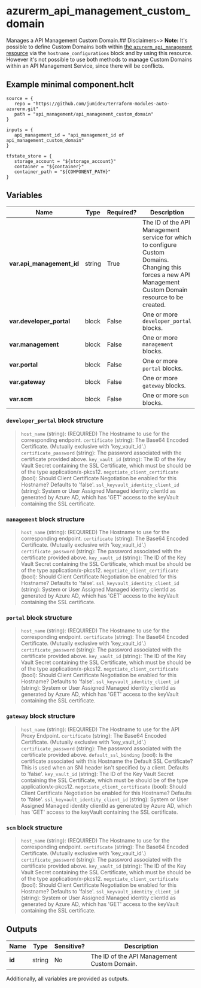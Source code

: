 # azurerm_api_management_custom_domain

Manages a API Management Custom Domain.## Disclaimers~> **Note:** It's possible to define Custom Domains both within [the `azurerm_api_management` resource](api_management.html) via the `hostname_configurations` block and by using this resource. However it's not possible to use both methods to manage Custom Domains within an API Management Service, since there will be conflicts.

## Example minimal component.hclt

```hcl
source = {
   repo = "https://github.com/jumidev/terraform-modules-auto-azurerm.git" 
   path = "api_management/api_management_custom_domain" 
}

inputs = {
   api_management_id = "api_management_id of api_management_custom_domain" 
}

tfstate_store = {
   storage_account = "${storage_account}" 
   container = "${container}" 
   container_path = "${COMPONENT_PATH}" 
}

```

## Variables

| Name | Type | Required? |  Description |
| ---- | ---- | --------- |  ----------- |
| **var.api_management_id** | string | True | The ID of the API Management service for which to configure Custom Domains. Changing this forces a new API Management Custom Domain resource to be created. | 
| **var.developer_portal** | block | False | One or more `developer_portal` blocks. | 
| **var.management** | block | False | One or more `management` blocks. | 
| **var.portal** | block | False | One or more `portal` blocks. | 
| **var.gateway** | block | False | One or more `gateway` blocks. | 
| **var.scm** | block | False | One or more `scm` blocks. | 

### `developer_portal` block structure

>`host_name` (string): (REQUIRED) The Hostname to use for the corresponding endpoint.
>`certificate` (string): The Base64 Encoded Certificate. (Mutually exclusive with 'key_vault_id'.)
>`certificate_password` (string): The password associated with the certificate provided above.
>`key_vault_id` (string): The ID of the Key Vault Secret containing the SSL Certificate, which must be should be of the type application/x-pkcs12.
>`negotiate_client_certificate` (bool): Should Client Certificate Negotiation be enabled for this Hostname? Defaults to 'false'.
>`ssl_keyvault_identity_client_id` (string): System or User Assigned Managed identity clientId as generated by Azure AD, which has 'GET' access to the keyVault containing the SSL certificate.

### `management` block structure

>`host_name` (string): (REQUIRED) The Hostname to use for the corresponding endpoint.
>`certificate` (string): The Base64 Encoded Certificate. (Mutually exclusive with 'key_vault_id'.)
>`certificate_password` (string): The password associated with the certificate provided above.
>`key_vault_id` (string): The ID of the Key Vault Secret containing the SSL Certificate, which must be should be of the type application/x-pkcs12.
>`negotiate_client_certificate` (bool): Should Client Certificate Negotiation be enabled for this Hostname? Defaults to 'false'.
>`ssl_keyvault_identity_client_id` (string): System or User Assigned Managed identity clientId as generated by Azure AD, which has 'GET' access to the keyVault containing the SSL certificate.

### `portal` block structure

>`host_name` (string): (REQUIRED) The Hostname to use for the corresponding endpoint.
>`certificate` (string): The Base64 Encoded Certificate. (Mutually exclusive with 'key_vault_id'.)
>`certificate_password` (string): The password associated with the certificate provided above.
>`key_vault_id` (string): The ID of the Key Vault Secret containing the SSL Certificate, which must be should be of the type application/x-pkcs12.
>`negotiate_client_certificate` (bool): Should Client Certificate Negotiation be enabled for this Hostname? Defaults to 'false'.
>`ssl_keyvault_identity_client_id` (string): System or User Assigned Managed identity clientId as generated by Azure AD, which has 'GET' access to the keyVault containing the SSL certificate.

### `gateway` block structure

>`host_name` (string): (REQUIRED) The Hostname to use for the API Proxy Endpoint.
>`certificate` (string): The Base64 Encoded Certificate. (Mutually exclusive with 'key_vault_id'.)
>`certificate_password` (string): The password associated with the certificate provided above.
>`default_ssl_binding` (bool): Is the certificate associated with this Hostname the Default SSL Certificate? This is used when an SNI header isn't specified by a client. Defaults to 'false'.
>`key_vault_id` (string): The ID of the Key Vault Secret containing the SSL Certificate, which must be should be of the type application/x-pkcs12.
>`negotiate_client_certificate` (bool): Should Client Certificate Negotiation be enabled for this Hostname? Defaults to 'false'.
>`ssl_keyvault_identity_client_id` (string): System or User Assigned Managed identity clientId as generated by Azure AD, which has 'GET' access to the keyVault containing the SSL certificate.

### `scm` block structure

>`host_name` (string): (REQUIRED) The Hostname to use for the corresponding endpoint.
>`certificate` (string): The Base64 Encoded Certificate. (Mutually exclusive with 'key_vault_id'.)
>`certificate_password` (string): The password associated with the certificate provided above.
>`key_vault_id` (string): The ID of the Key Vault Secret containing the SSL Certificate, which must be should be of the type application/x-pkcs12.
>`negotiate_client_certificate` (bool): Should Client Certificate Negotiation be enabled for this Hostname? Defaults to 'false'.
>`ssl_keyvault_identity_client_id` (string): System or User Assigned Managed identity clientId as generated by Azure AD, which has 'GET' access to the keyVault containing the SSL certificate.



## Outputs

| Name | Type | Sensitive? | Description |
| ---- | ---- | --------- | --------- |
| **id** | string | No  | The ID of the API Management Custom Domain. | 

Additionally, all variables are provided as outputs.
